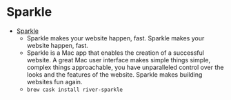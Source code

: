 # Sparkle
- [Sparkle](https://sparkleapp.com/)
  -  Sparkle makes your website happen, fast. Sparkle makes your website happen, fast.
  - Sparkle is a Mac app that enables the creation of a successful website. A great Mac user interface makes simple things simple, complex things approachable, you have unparalleled control over the looks and the features of the website. Sparkle makes building websites fun again.
  - `brew cask install river-sparkle`
